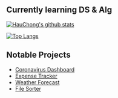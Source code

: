 ## Currently learning DS & Alg

[![HauChong's github stats](https://github-readme-stats.vercel.app/api?username=hauchongtang&count_private=true&show_icons=true)](https://github.com/anuraghazra/github-readme-stats)

[![Top Langs](https://github-readme-stats.vercel.app/api/top-langs/?username=hauchongtang&layout=compact)](https://github.com/anuraghazra/github-readme-stats)

## Notable Projects
- [Coronavirus Dashboard](https://hauchongtang.github.io/covid-dash/#/)
- [Expense Tracker](https://sheltered-refuge-87677.herokuapp.com/)
- [Weather Forecast](https://hauchongtang.github.io/rainorshine/)
- [File Sorter](https://github.com/hauchongtang/autoSORT)
